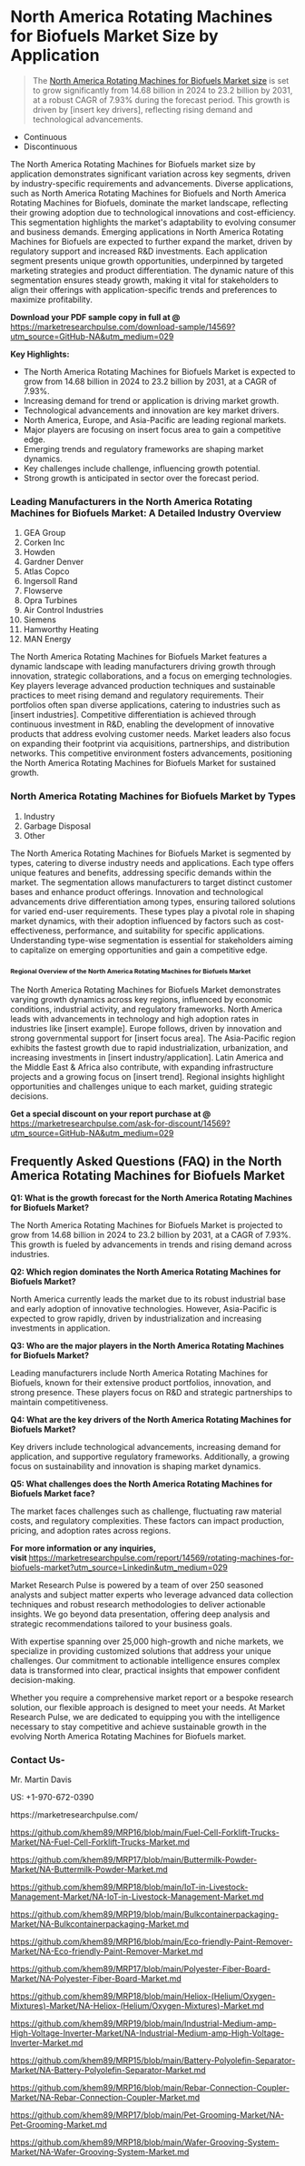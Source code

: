 <h1>North America Rotating Machines for Biofuels Market&nbsp;Size by Application</h1><blockquote><p>The <a href="https://marketresearchpulse.com/download-sample/14569?utm_source=GitHub-NA&amp;utm_medium=029">North America Rotating Machines for Biofuels Market size</a> is set to grow significantly from 14.68 billion in 2024 to 23.2 billion by 2031, at a robust CAGR of 7.93% during the forecast period. This growth is driven by [insert key drivers], reflecting rising demand and technological advancements.</p></blockquote><ul><li>Continuous<li> Discontinuous</li></ul><p>The North America Rotating Machines for Biofuels market size by application demonstrates significant variation across key segments, driven by industry-specific requirements and advancements. Diverse applications, such as North America Rotating Machines for Biofuels and North America Rotating Machines for Biofuels, dominate the market landscape, reflecting their growing adoption due to technological innovations and cost-efficiency. This segmentation highlights the market's adaptability to evolving consumer and business demands. Emerging applications in North America Rotating Machines for Biofuels are expected to further expand the market, driven by regulatory support and increased R&D investments. Each application segment presents unique growth opportunities, underpinned by targeted marketing strategies and product differentiation. The dynamic nature of this segmentation ensures steady growth, making it vital for stakeholders to align their offerings with application-specific trends and preferences to maximize profitability.</p><p><strong>Download your PDF sample copy in full at @ </strong><a href="https://marketresearchpulse.com/download-sample/14569?utm_source=GitHub-NA&amp;utm_medium=029">https://marketresearchpulse.com/download-sample/14569?utm_source=GitHub-NA&amp;utm_medium=029</a></p><p><strong>Key Highlights: </strong></p><ul><li>The North America Rotating Machines for Biofuels Market is expected to grow from 14.68 billion in 2024 to 23.2 billion by 2031, at a CAGR of 7.93%.</li><li>Increasing demand for trend or application is driving market growth.</li><li>Technological advancements and innovation are key market drivers.</li><li>North America, Europe, and Asia-Pacific are leading regional markets.</li><li>Major players are focusing on insert focus area to gain a competitive edge.</li><li>Emerging trends and regulatory frameworks are shaping market dynamics.</li><li>Key challenges include challenge, influencing growth potential.</li><li>Strong growth is anticipated in sector over the forecast period.</li></ul><h3>Leading Manufacturers in the North America Rotating Machines for Biofuels Market: A Detailed Industry Overview</h3><ol><li>GEA Group</li><li>Corken Inc</li><li>Howden</li><li>Gardner Denver</li><li>Atlas Copco</li><li>Ingersoll Rand</li><li>Flowserve</li><li>Opra Turbines</li><li>Air Control Industries</li><li>Siemens</li><li>Hamworthy Heating</li><li>MAN Energy</li></ol><div class="flex max-w-full flex-col flex-grow"><div class="min-h-8 text-message flex w-full flex-col items-end gap-2 whitespace-normal break-words [.text-message+&amp;]:mt-5" dir="auto" data-message-author-role="assistant" data-message-id="fd8432e4-4910-450d-b182-61b7bfb0a01f" data-message-model-slug="gpt-4o"><div class="flex w-full flex-col gap-1 empty:hidden first:pt-[3px]"><div class="markdown prose w-full break-words dark:prose-invert light"><p>The North America Rotating Machines for Biofuels Market features a dynamic landscape with leading manufacturers driving growth through innovation, strategic collaborations, and a focus on emerging technologies. Key players leverage advanced production techniques and sustainable practices to meet rising demand and regulatory requirements. Their portfolios often span diverse applications, catering to industries such as [insert industries]. Competitive differentiation is achieved through continuous investment in R&amp;D, enabling the development of innovative products that address evolving customer needs. Market leaders also focus on expanding their footprint via acquisitions, partnerships, and distribution networks. This competitive environment fosters advancements, positioning the North America Rotating Machines for Biofuels Market for sustained growth.</p></div></div></div></div><h3>North America Rotating Machines for Biofuels Market by Types</h3><ol><li>Industry<li> Garbage Disposal<li> Other</li></ol><div class="flex max-w-full flex-col flex-grow"><div class="min-h-8 text-message flex w-full flex-col items-end gap-2 whitespace-normal break-words [.text-message+&amp;]:mt-5" dir="auto" data-message-author-role="assistant" data-message-id="084470be-0bb7-4664-bddf-5156b4f41249" data-message-model-slug="gpt-4o-mini"><div class="flex w-full flex-col gap-1 empty:hidden first:pt-[3px]"><div class="markdown prose w-full break-words dark:prose-invert light"><p>The North America Rotating Machines for Biofuels Market is segmented by types, catering to diverse industry needs and applications. Each type offers unique features and benefits, addressing specific demands within the market. The segmentation allows manufacturers to target distinct customer bases and enhance product offerings. Innovation and technological advancements drive differentiation among types, ensuring tailored solutions for varied end-user requirements. These types play a pivotal role in shaping market dynamics, with their adoption influenced by factors such as cost-effectiveness, performance, and suitability for specific applications. Understanding type-wise segmentation is essential for stakeholders aiming to capitalize on emerging opportunities and gain a competitive edge.</p></div></div></div></div><h3><span style="font-size: 11px;">Regional Overview of the North America Rotating Machines for Biofuels Market</span></h3><div class="flex max-w-full flex-col flex-grow"><div class="min-h-8 text-message flex w-full flex-col items-end gap-2 whitespace-normal break-words [.text-message+&amp;]:mt-5" dir="auto" data-message-author-role="assistant" data-message-id="e9038762-ce64-4e30-91c9-9bd413514231" data-message-model-slug="gpt-4o-mini"><div class="flex w-full flex-col gap-1 empty:hidden first:pt-[3px]"><div class="markdown prose w-full break-words dark:prose-invert light"><p>The North America Rotating Machines for Biofuels Market demonstrates varying growth dynamics across key regions, influenced by economic conditions, industrial activity, and regulatory frameworks. North America leads with advancements in technology and high adoption rates in industries like [insert example]. Europe follows, driven by innovation and strong governmental support for [insert focus area]. The Asia-Pacific region exhibits the fastest growth due to rapid industrialization, urbanization, and increasing investments in [insert industry/application]. Latin America and the Middle East &amp; Africa also contribute, with expanding infrastructure projects and a growing focus on [insert trend]. Regional insights highlight opportunities and challenges unique to each market, guiding strategic decisions.</p></div></div></div></div><p><strong>Get a special discount on your report purchase at @ </strong><a href="https://marketresearchpulse.com/ask-for-discount/14569?utm_source=GitHub-NA&amp;utm_medium=029">https://marketresearchpulse.com/ask-for-discount/14569?utm_source=GitHub-NA&amp;utm_medium=029</a></p><h2>Frequently Asked Questions (FAQ) in the North America Rotating Machines for Biofuels Market</h2><p><strong>Q1: What is the growth forecast for the North America Rotating Machines for Biofuels Market?</strong></p><p>The North America Rotating Machines for Biofuels Market is projected to grow from 14.68 billion in 2024 to 23.2 billion by 2031, at a CAGR of 7.93%. This growth is fueled by advancements in trends and rising demand across industries.</p><p><strong>Q2: Which region dominates the North America Rotating Machines for Biofuels Market?</strong></p><p>North America currently leads the market due to its robust industrial base and early adoption of innovative technologies. However, Asia-Pacific is expected to grow rapidly, driven by industrialization and increasing investments in application.</p><p><strong>Q3: Who are the major players in the North America Rotating Machines for Biofuels Market?</strong></p><p>Leading manufacturers include North America Rotating Machines for Biofuels, known for their extensive product portfolios, innovation, and strong presence. These players focus on R&amp;D and strategic partnerships to maintain competitiveness.</p><p><strong>Q4: What are the key drivers of the North America Rotating Machines for Biofuels Market?</strong></p><p>Key drivers include technological advancements, increasing demand for application, and supportive regulatory frameworks. Additionally, a growing focus on sustainability and innovation is shaping market dynamics.</p><p><strong>Q5: What challenges does the North America Rotating Machines for Biofuels Market face?</strong></p><p>The market faces challenges such as challenge, fluctuating raw material costs, and regulatory complexities. These factors can impact production, pricing, and adoption rates across regions.</p><p><strong>For more information or any inquiries, visit&nbsp;</strong><a href="https://marketresearchpulse.com/report/14569/rotating-machines-for-biofuels-market?utm_source=Linkedin&utm_medium=029">https://marketresearchpulse.com/report/14569/rotating-machines-for-biofuels-market?utm_source=Linkedin&utm_medium=029</a></p><p>Market Research Pulse is powered by a team of over 250 seasoned analysts and subject matter experts who leverage advanced data collection techniques and robust research methodologies to deliver actionable insights. We go beyond data presentation, offering deep analysis and strategic recommendations tailored to your business goals.</p><p>With expertise spanning over 25,000 high-growth and niche markets, we specialize in providing customized solutions that address your unique challenges. Our commitment to actionable intelligence ensures complex data is transformed into clear, practical insights that empower confident decision-making.</p><p>Whether you require a comprehensive market report or a bespoke research solution, our flexible approach is designed to meet your needs. At Market Research Pulse, we are dedicated to equipping you with the intelligence necessary to stay competitive and achieve sustainable growth in the evolving North America Rotating Machines for Biofuels market.</p><h3><strong>Contact Us-</strong></h3><p>Mr. Martin Davis</p><p>US: +1-970-672-0390</p><p>https://marketresearchpulse.com/</p><p><a href="https://github.com/khem89/MRP16/blob/main/Fuel-Cell-Forklift-Trucks-Market/NA-Fuel-Cell-Forklift-Trucks-Market.md">https://github.com/khem89/MRP16/blob/main/Fuel-Cell-Forklift-Trucks-Market/NA-Fuel-Cell-Forklift-Trucks-Market.md</a></p><p><a href="https://github.com/khem89/MRP17/blob/main/Buttermilk-Powder-Market/NA-Buttermilk-Powder-Market.md">https://github.com/khem89/MRP17/blob/main/Buttermilk-Powder-Market/NA-Buttermilk-Powder-Market.md</a></p><p><a href="https://github.com/khem89/MRP18/blob/main/IoT-in-Livestock-Management-Market/NA-IoT-in-Livestock-Management-Market.md">https://github.com/khem89/MRP18/blob/main/IoT-in-Livestock-Management-Market/NA-IoT-in-Livestock-Management-Market.md</a></p><p><a href="https://github.com/khem89/MRP19/blob/main/Bulkcontainerpackaging-Market/NA-Bulkcontainerpackaging-Market.md">https://github.com/khem89/MRP19/blob/main/Bulkcontainerpackaging-Market/NA-Bulkcontainerpackaging-Market.md</a></p><p><a href="https://github.com/khem89/MRP16/blob/main/Eco-friendly-Paint-Remover-Market/NA-Eco-friendly-Paint-Remover-Market.md">https://github.com/khem89/MRP16/blob/main/Eco-friendly-Paint-Remover-Market/NA-Eco-friendly-Paint-Remover-Market.md</a></p><p><a href="https://github.com/khem89/MRP17/blob/main/Polyester-Fiber-Board-Market/NA-Polyester-Fiber-Board-Market.md">https://github.com/khem89/MRP17/blob/main/Polyester-Fiber-Board-Market/NA-Polyester-Fiber-Board-Market.md</a></p><p><a href="https://github.com/khem89/MRP18/blob/main/Heliox-(Helium/Oxygen-Mixtures)-Market/NA-Heliox-(Helium/Oxygen-Mixtures)-Market.md">https://github.com/khem89/MRP18/blob/main/Heliox-(Helium/Oxygen-Mixtures)-Market/NA-Heliox-(Helium/Oxygen-Mixtures)-Market.md</a></p><p><a href="https://github.com/khem89/MRP19/blob/main/Industrial-Medium-amp-High-Voltage-Inverter-Market/NA-Industrial-Medium-amp-High-Voltage-Inverter-Market.md">https://github.com/khem89/MRP19/blob/main/Industrial-Medium-amp-High-Voltage-Inverter-Market/NA-Industrial-Medium-amp-High-Voltage-Inverter-Market.md</a></p><p><a href="https://github.com/khem89/MRP15/blob/main/Battery-Polyolefin-Separator-Market/NA-Battery-Polyolefin-Separator-Market.md">https://github.com/khem89/MRP15/blob/main/Battery-Polyolefin-Separator-Market/NA-Battery-Polyolefin-Separator-Market.md</a></p><p><a href="https://github.com/khem89/MRP16/blob/main/Rebar-Connection-Coupler-Market/NA-Rebar-Connection-Coupler-Market.md">https://github.com/khem89/MRP16/blob/main/Rebar-Connection-Coupler-Market/NA-Rebar-Connection-Coupler-Market.md</a></p><p><a href="https://github.com/khem89/MRP17/blob/main/Pet-Grooming-Market/NA-Pet-Grooming-Market.md">https://github.com/khem89/MRP17/blob/main/Pet-Grooming-Market/NA-Pet-Grooming-Market.md</a></p><p><a href="https://github.com/khem89/MRP18/blob/main/Wafer-Grooving-System-Market/NA-Wafer-Grooving-System-Market.md">https://github.com/khem89/MRP18/blob/main/Wafer-Grooving-System-Market/NA-Wafer-Grooving-System-Market.md</a></p>
